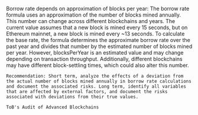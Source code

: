Borrow rate depends on approximation of blocks per year: The borrow rate formula uses an approximation of the number of blocks mined annually. This number can change across different blockchains and years. The current value assumes that a new block is mined every 15 seconds, but on Ethereum mainnet, a new block is mined every ~13 seconds. To calculate the base rate, the formula determines the approximate borrow rate over the past year and divides that number by the estimated number of blocks mined per year. However, blocksPerYear is an estimated value and may change depending on transaction throughput. Additionally, different blockchains may have different block-settling times, which could also alter this number.

    Recommendation: Short term, analyze the effects of a deviation from the actual number of blocks mined annually in borrow rate calculations and document the associated risks. Long term, identify all variables that are affected by external factors, and document the risks associated with deviations from their true values.

    ToB's Audit of Advanced Blockchains